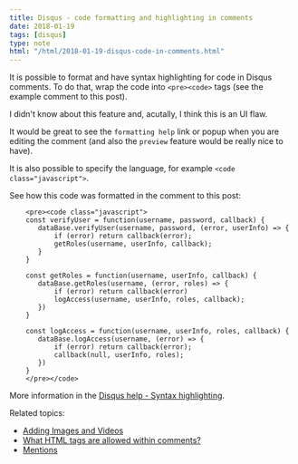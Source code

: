 ```yaml
---
title: Disqus - code formatting and highlighting in comments
date: 2018-01-19
tags: [disqus]
type: note
html: "/html/2018-01-19-disqus-code-in-comments.html"
---
```


It is possible to format and have syntax highlighting for code in Disqus comments.
To do that, wrap the code into `<pre><code>` tags (see the example comment to this post).

<!-- more -->

I didn't know about this feature and, acutally, I think this is an UI flaw.

It would be great to see the `formatting help` link or popup when you are editing the comment (and also the `preview` feature would be really nice to have).

It is also possible to specify the language, for example `<code class="javascript">`.

See how this code was formatted in the comment to this post:

```text
    <pre><code class="javascript">
    const verifyUser = function(username, password, callback) {
       dataBase.verifyUser(username, password, (error, userInfo) => {
           if (error) return callback(error);
           getRoles(username, userInfo, callback);
       }
    }

    const getRoles = function(username, userInfo, callback) {
       dataBase.getRoles(username, (error, roles) => {
           if (error) return callback(error)
           logAccess(username, userInfo, roles, callback);
       })
    }

    const logAccess = function(username, userInfo, roles, callback) {
       dataBase.logAccess(username, (error) => {
           if (error) return callback(error);
           callback(null, userInfo, roles);
       })
    }
    </pre></code>
```

More information in the [Disqus help - Syntax highlighting](https://help.disqus.com/customer/portal/articles/665057-syntax-highlighting).

Related topics:

* [Adding Images and Videos](https://help.disqus.com/customer/portal/articles/1360518)
* [What HTML tags are allowed within comments?](https://help.disqus.com/customer/portal/articles/466253)
* [Mentions](https://help.disqus.com/customer/portal/articles/832143)
